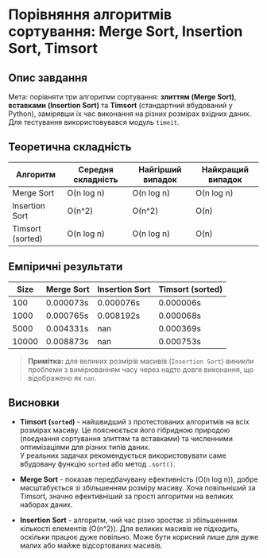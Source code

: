 # Порівняння алгоритмів сортування: Merge Sort, Insertion Sort, Timsort

## Опис завдання

Мета: порівняти три алгоритми сортування: **злиттям (Merge Sort)**, **вставками (Insertion Sort)** та **Timsort** (стандартний вбудований у Python), замірявши їх час виконання на різних розмірах вхідних даних. Для тестування використовувався модуль `timeit`.

## Теоретична складність

| Алгоритм        | Середня складність | Найгірший випадок | Найкращий випадок |
|-----------------|-------------------|------------------|-------------------|
| Merge Sort      | O(n log n)        | O(n log n)       | O(n log n)        |
| Insertion Sort  | O(n^2)            | O(n^2)           | O(n)              |
| Timsort (sorted)| O(n log n)        | O(n log n)       | O(n)              |

## Емпіричні результати

| Size   | Merge Sort | Insertion Sort | Timsort (sorted) |
|--------|------------|---------------|------------------|
|   100  | 0.000073s  | 0.000076s     | 0.000006s        |
|  1000  | 0.000765s  | 0.008192s     | 0.000068s        |
|  5000  | 0.004331s  |      nan      | 0.000369s        |
| 10000  | 0.008873s  |      nan      | 0.000753s        |

> **Примітка:** для великих розмірів масивів (`Insertion Sort`) виникли проблеми з вимірюванням часу через надто довге виконання, що відображено як `nan`.

## Висновки

- **Timsort (`sorted`)** - найшвидший з протестованих алгоритмів на всіх розмірах масиву. Це пояснюється його гібридною природою (поєднання сортування злиттям та вставками) та численними оптимізаціями для різних типів даних.  
  У реальних задачах рекомендується використовувати саме вбудовану функцію `sorted` або метод `.sort()`.

- **Merge Sort** - показав передбачувану ефективність (O(n log n)), добре масштабується зі збільшенням розміру масиву. Хоча повільніший за Timsort, значно ефективніший за прості алгоритми на великих наборах даних.

- **Insertion Sort** - алгоритм, чий час різко зростає зі збільшенням кількості елементів (O(n^2)). Для великих масивів не підходить, оскільки працює дуже повільно. Може бути корисний лише для дуже малих або майже відсортованих масивів.
